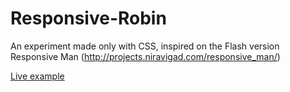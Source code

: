 # Responsive-Robin
An experiment made only with CSS, inspired on the Flash version Responsive Man (http://projects.niravigad.com/responsive_man/)

[Live example](http://htmlpreview.github.io/?https://github.com/wiznia/Responsive-Robin/blob/master/index.html)
